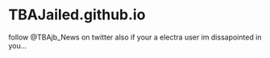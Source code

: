 # TBAJailed.github.io
follow @TBAjb_News on twitter
also if your a electra user im
dissapointed in you...
